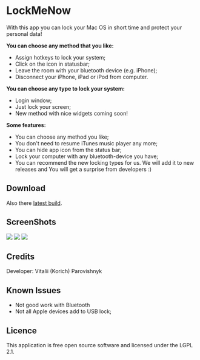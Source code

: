 LockMeNow
=========

With this app you can lock your Mac OS in short time and protect your personal data!
 
**You can choose any method that you like:**
* Assign hotkeys to lock your system;
* Click on the icon in statusbar;
* Leave the room with your bluetooth device (e.g. iPhone);
* Disconnect your iPhone, iPad or iPod from computer.

**You can choose any type to lock your system:**
* Login window;
* Just lock your screen;
* New method with nice widgets coming soon!

**Some features:**
* You can choose any method you like;
* You don't need to resume iTunes music player any more;
* You can hide app icon from the status bar;
* Lock your computer with any bluetooth-device you have;
* You can recommend the new locking types for us. We will add it to new releases and You will get a surprise from developers :)

Download
-------------

Also there [latest build][lockmenow].

ScreenShots
-------------

<img src="https://github.com/iKorich/LockMeNow/blob/master/img/prefs_main.png?raw=true">
<img src="https://github.com/iKorich/LockMeNow/blob/master/img/prefs_bluetooth.png?raw=true">
<img src="https://github.com/iKorich/LockMeNow/blob/master/img/prefs_usb.png?raw=true">

Credits
-------------

Developer: Vitalii (Korich) Parovishnyk 

Known Issues
-------------

* Not good work with Bluetooth
* Not all Apple devices add to USB lock;

Licence
-------------

This application is free open source software and licensed under the LGPL 2.1.


[lockmenow]: http://downloads.igrsoft.com/lockmenow/lockmenow_latest.zip "latest build"
